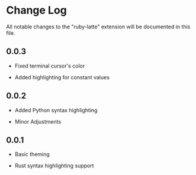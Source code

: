 # Change Log

All notable changes to the "ruby-latte" extension will be documented in this file.

## 0.0.3

- Fixed terminal cursor's color

- Added highlighting for constant values

## 0.0.2

- Added Python syntax highlighting

- Minor Adjustments

## 0.0.1

- Basic theming

- Rust syntax highlighting support